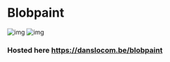 # Blobpaint

![img](https://raw.githubusercontent.com/danslocombe/blobpaint-web/master/screenshot.png?token=ABM7FRM66YQVRPXY4BZ7QMS7X4IYA "Screenshot")
![img](https://raw.githubusercontent.com/danslocombe/blobpaint-web/master/domblob.gif?token=ABM7FRIYXW3JAYTUWXXZ5B27X4IYA "Credit to Dominic Englebright")

### Hosted here https://danslocom.be/blobpaint
